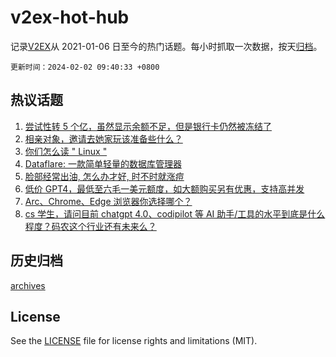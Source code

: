 # v2ex-hot-hub

 记录[V2EX](https://www.v2ex.com/)从 2021-01-06 日至今的热门话题。每小时抓取一次数据，按天[归档](archives)。

`更新时间：2024-02-02 09:40:33 +0800`

## 热议话题

1. [尝试性转 5 个亿，虽然显示余额不足，但是银行卡仍然被冻结了](https://www.v2ex.com/t/1013377)
1. [相亲对象，邀请去她家玩该准备些什么？](https://www.v2ex.com/t/1013291)
1. [你们怎么读 " Linux "](https://www.v2ex.com/t/1013322)
1. [Dataflare: 一款简单轻量的数据库管理器](https://www.v2ex.com/t/1013315)
1. [脸部经常出油, 怎么办才好, 时不时就涨痘](https://www.v2ex.com/t/1013292)
1. [低价 GPT4，最低至六毛一美元额度，如大额购买另有优惠，支持高并发](https://www.v2ex.com/t/1013313)
1. [Arc、Chrome、Edge 浏览器你选择哪个？](https://www.v2ex.com/t/1013401)
1. [cs 学生，请问目前 chatgpt 4.0、codipilot 等 AI 助手/工具的水平到底是什么程度？码农这个行业还有未来么？](https://www.v2ex.com/t/1013479)

## 历史归档

[archives](archives)

## License

See the [LICENSE](LICENSE) file for license rights and limitations (MIT).
